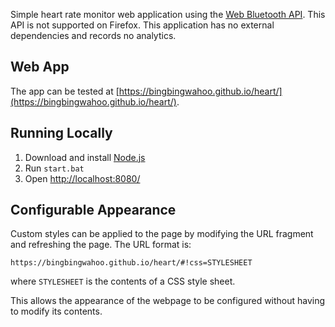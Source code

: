 Simple heart rate monitor web application using the [Web Bluetooth API](https://developer.mozilla.org/en-US/docs/Web/API/Web_Bluetooth_API).
This API is not supported on Firefox. This application has no external dependencies and records no analytics.

## Web App
The app can be tested at [https://bingbingwahoo.github.io/heart/](https://bingbingwahoo.github.io/heart/).

## Running Locally
1. Download and install [Node.js](https://nodejs.org/)
2. Run `start.bat`
3. Open [http://localhost:8080/](http://localhost:8080/)

## Configurable Appearance
Custom styles can be applied to the page by modifying the URL fragment and refreshing the page. The URL format is:
```
https://bingbingwahoo.github.io/heart/#!css=STYLESHEET
```
where `STYLESHEET` is the contents of a CSS style sheet.

This allows the appearance of the webpage to be configured without having to modify its contents.
